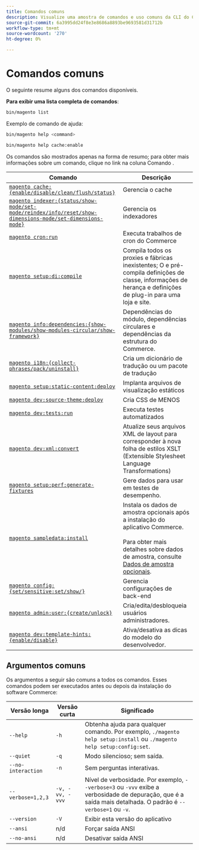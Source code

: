 ```yaml
---
title: Comandos comuns
description: Visualize uma amostra de comandos e uso comuns da CLI do Commerce.
source-git-commit: 6a3995dd24f8e3e8686a8893be9693581d31712b
workflow-type: tm+mt
source-wordcount: '270'
ht-degree: 0%

---
```



# Comandos comuns

O seguinte resume alguns dos comandos disponíveis.

**Para exibir uma lista completa de comandos**:

```bash
bin/magento list
```

Exemplo de comando de ajuda:

```bash
bin/magento help <command>
```

```bash
bin/magento help cache:enable
```

Os comandos são mostrados apenas na forma de resumo; para obter mais informações sobre um comando, clique no link na coluna Comando .

| Comando | Descrição |
|--- |--- |
| [`magento cache:{enable/disable/clean/flush/status}`](../cli/manage-cache.md) | Gerencia o cache |
| [`magento indexer:{status/show-mode/set-mode/reindex/info/reset/show-dimensions-mode/set-dimensions-mode}`](../cli/manage-indexers.md) | Gerencia os indexadores |
| [`magento cron:run`](../cli/configure-cron-jobs.md) | Executa trabalhos de cron do Commerce |
| [`magento setup:di:compile`](../cli/code-compiler.md) | Compila todos os proxies e fábricas inexistentes; O e pré-compila definições de classe, informações de herança e definições de plug-in para uma loja e site. |
| [`magento info:dependencies:{show-modules/show-modules-circular/show-framework}`](../cli/dependency-reports.md) | Dependências do módulo, dependências circulares e dependências da estrutura do Commerce. |
| [`magento i18n:{collect-phrases/pack/uninstall}`](../cli/localization.md) | Cria um dicionário de tradução ou um pacote de tradução |
| [`magento setup:static-content:deploy`](../cli/static-view-file-deployment.md) | Implanta arquivos de visualização estáticos |
| [`magento dev:source-theme:deploy`](../cli/create-symlinks.md) | Cria CSS de MENOS |
| [`magento dev:tests:run`](../cli/unit-tests.md) | Executa testes automatizados |
| [`magento dev:xml:convert`](../cli/convert-layout-files.md) | Atualize seus arquivos XML de layout para corresponder à nova folha de estilos XSLT (Extensible Stylesheet Language Transformations) |
| [`magento setup:perf:generate-fixtures`](../cli/generate-data.md) | Gere dados para usar em testes de desempenho. |
| [`magento sampledata:install`](https://devdocs.magento.com/guides/v2.4/install-gde/install/sample-data.html) | Instala os dados de amostra opcionais após a instalação do aplicativo Commerce.<br><br>Para obter mais detalhes sobre dados de amostra, consulte [Dados de amostra opcionais](https://devdocs.magento.com/guides/v2.4/install-gde/install/sample-data.html). |
| [`magento config:{set/sensitive:set/show/}`](../cli/set-configuration-values.md) | Gerencia configurações de back-end |
| [`magento admin:user:{create/unlock}`](https://devdocs.magento.com/guides/v2.4/install-gde/install/cli/install-cli-subcommands-admin.html) | Cria/edita/desbloqueia usuários administradores. |
| [`magento dev:template-hints:{enable/disable}`](https://devdocs.magento.com/guides/v2.4/frontend-dev-guide/themes/debug-theme.html) | Ativa/desativa as dicas do modelo do desenvolvedor. |

## Argumentos comuns

Os argumentos a seguir são comuns a todos os comandos. Esses comandos podem ser executados antes ou depois da instalação do software Commerce:

| Versão longa | Versão curta | Significado |
|--- |--- |--- |
| `--help` | `-h` | Obtenha ajuda para qualquer comando. Por exemplo, `./magento help setup:install` ou `./magento help setup:config:set`. |
| `--quiet` | `-q` | Modo silencioso; sem saída. |
| `--no-interaction` | `-n` | Sem perguntas interativas. |
| `--verbose=1,2,3` | `-v, -vv, -vvv` | Nível de verbosidade. Por exemplo, `--verbose=3` ou `-vvv` exibe a verbosidade de depuração, que é a saída mais detalhada. O padrão é `--verbose=1` ou `-v`. |
| `--version` | `-V` | Exibir esta versão do aplicativo |
| `--ansi` | n/d | Forçar saída ANSI |
| `--no-ansi` | n/d | Desativar saída ANSI |

